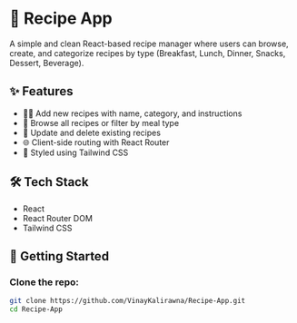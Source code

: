# 🍲 Recipe App

A simple and clean React-based recipe manager where users can browse, create, and categorize recipes by type (Breakfast, Lunch, Dinner, Snacks, Dessert, Beverage).

## ✨ Features

- 🧑‍🍳 Add new recipes with name, category, and instructions
- 📂 Browse all recipes or filter by meal type
- 🔁 Update and delete existing recipes
- 🌐 Client-side routing with React Router
- 💅 Styled using Tailwind CSS

## 🛠 Tech Stack

- React
- React Router DOM
- Tailwind CSS

## 🚀 Getting Started


### Clone the repo:
```bash
git clone https://github.com/VinayKalirawna/Recipe-App.git
cd Recipe-App
